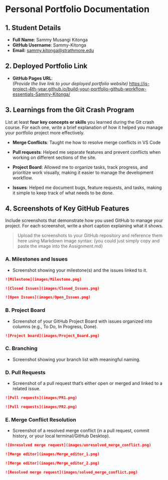 # Personal Portfolio Documentation

## 1. Student Details

- **Full Name**: Sammy Musangi Kitonga
- **GitHub Username**: Sammy-Kitonga
- **Email**: sammy.kitonga@strathmore.edu

## 2. Deployed Portfolio Link

- **GitHub Pages URL**:  
  _(Provide the live link to your deployed portfolio website)_
  https://is-project-4th-year.github.io/build-your-portfolio-github-workflow-essentials-Sammy-Kitonga/

## 3. Learnings from the Git Crash Program

List at least **four key concepts or skills** you learned during the Git crash course. For each one, write a brief explanation of how it helped you manage your portfolio project more effectively.

- **Merge Conflicts**: Taught me how to resolve merge conflicts in VS Code
- **Pull requests**: Helped me separate features and prevent conflicts when working on different sections of the site.
- **Project Board**: Allowed me to organize tasks, track progress, and prioritize work visually, making it easier to manage the development workflow.

- **Issues**: Helped me document bugs, feature requests, and tasks, making it simple to keep track of what needs to be done.

## 4. Screenshots of Key GitHub Features

Include screenshots that demonstrate how you used GitHub to manage your project. For each screenshot, write a short caption explaining what it shows.

> Upload the screenshots to your GitHub repository and reference them here using Markdown image syntax:
> (you could just simply copy and paste the image into the Assignment.md)

### A. Milestones and Issues

- Screenshot showing your milestone(s) and the issues linked to it.

```markdown
![Milestone](images/Milestone.png)
```

```markdown
![Closed Issues](images/Closed_Issues.png)
```

```markdown
![Open Issues](images/Open_Issues.png)
```

### B. Project Board

- Screenshot of your GitHub Project Board with issues organized into columns (e.g., To Do, In Progress, Done).

```markdown
![Project board](images/Project_Board.png)
```

### C. Branching

- Screenshot showing your branch list with meaningful naming.

### D. Pull Requests

- Screenshot of a pull request that’s either open or merged and linked to a related issue.

```markdown
![Pull requests](images/PR1.png)
```

```markdown
![Pull requests](images/PR2.png)
```

### E. Merge Conflict Resolution

- Screenshot of a resolved merge conflict (in a pull request, commit history, or your local terminal/GitHub Desktop).

```markdown
![Unresolved merge request](images/unresolved_merge_conflict.png)
```

```markdown
![Merge editor](images/Merge_editor_1.png)
```

```markdown
![Merge editor](images/Merge_editor_2.png)
```

```markdown
![Resolved merge request](images/solved_merge_conflict.png)
```
